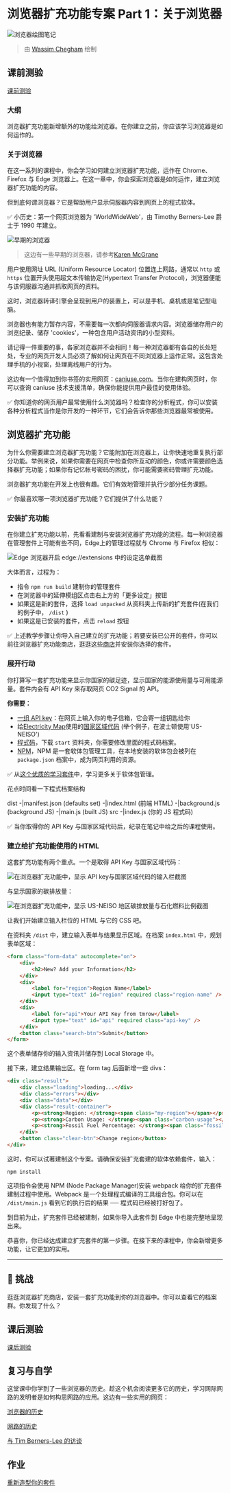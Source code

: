 # 浏览器扩充功能专案 Part 1：关于浏览器

![浏览器绘图笔记](/sketchnotes/browser.jpg)
> 由 [Wassim Chegham](https://dev.to/wassimchegham/ever-wondered-what-happens-when-you-type-in-a-url-in-an-address-bar-in-a-browser-3dob) 绘制

## 课前测验

[课前测验](https://ashy-river-0debb7803.1.azurestaticapps.net/quiz/23?loc=zh_tw)

### 大纲

浏览器扩充功能新增额外的功能给浏览器。在你建立之前，你应该学习浏览器是如何运作的。

### 关于浏览器

在这一系列的课程中，你会学习如何建立浏览器扩充功能，运作在 Chrome、Firefox 与 Edge 浏览器上。在这一章中，你会探索浏览器是如何运作，建立浏览器扩充功能的内容。

但到底何谓浏览器？它是帮助用户显示伺服器内容到网页上的程式软体。

✅ 小历史：第一个网页浏览器为 'WorldWideWeb'，由 Timothy Berners-Lee 爵士于 1990 年建立。

![早期的浏览器](../images/earlybrowsers.jpg)
> 这边有一些早期的浏览器，请参考[Karen McGrane](https://www.slideshare.net/KMcGrane/week-4-ixd-history-personal-computing)

用户使用网址 URL (Uniform Resource Locator) 位置连上网路，通常以 `http` 或 `https` 位置开头使用超文本传输协定(Hypertext Transfer Protocol)，浏览器便能与该伺服器沟通并抓取网页的资料。

这时，浏览器转译引擎会呈现到用户的装置上，可以是手机、桌机或是笔记型电脑。

浏览器也有能力暂存内容，不需要每一次都向伺服器请求内容。浏览器储存用户的浏览纪录、储存 'cookies'，一种包含用户活动资讯的小型资料。

请记得一件重要的事，各家浏览器并不会相同！每一种浏览器都有各自的长处短处，专业的网页开发人员必须了解如何让网页在不同浏览器上运作正常。这包含处理手机的小视窗，处理离线用户的行为。

这边有一个值得加到你书签的实用网页：[caniuse.com](https://www.caniuse.com)。当你在建构网页时，你可以查询 caniuse 技术支援清单，确保你能提供用户最佳的使用体验。

✅ 你知道你的网页用户最常使用什么浏览器吗？检查你的分析程式，你可以安装各种分析程式当作是你开发的一种环节，它们会告诉你那些浏览器最常被使用。

## 浏览器扩充功能

为什么你需要建立浏览器扩充功能？它能附加在浏览器上，让你快速地重复执行部分功能。举例来说，如果你需要在网页中检查你所互动的颜色，你或许需要颜色选择器扩充功能；如果你有记忆帐号密码的困扰，你可能需要密码管理扩充功能。

浏览器扩充功能在开发上也很有趣。它们有效地管理并执行少部分任务课题。

✅ 你最喜欢哪一项浏览器扩充功能？它们提供了什么功能？

### 安装扩充功能

在你建立扩充功能以前，先看看建制与安装浏览器扩充功能的流程。每一种浏览器在管理套件上可能有些不同，Edge上的管理过程就与 Chrome 与 Firefox 相似：

![Edge 浏览器开启 edge://extensions 中的设定选单截图](../images/install-on-edge.png)

大体而言，过程为：

- 指令 `npm run build` 建制你的管理套件
- 在浏览器中的延伸模组区点击右上方的「更多设定」按钮
- 如果这是新的套件，选择 `load unpacked` 从资料夹上传新的扩充套件(在我们的例子中， `/dist` ) 
- 如果这是已安装的套件，点击 `reload` 按钮

✅ 上述教学步骤让你导入自己建立的扩充功能；若要安装已公开的套件，你可以前往浏览器扩充功能商店，逛逛这些[商店](https://microsoftedge.microsoft.com/addons/Microsoft-Edge-Extensions-Home)并安装你选择的套件。

### 展开行动

你打算写一套扩充功能来显示你国家的碳足迹，显示国家的能源使用量与可用能源量。套件内会有 API Key 来存取网页 CO2 Signal 的 API。

**你需要：**

- [一组 API key](https://www.co2signal.com/)：在网页上输入你的电子信箱，它会寄一组钥匙给你
- 给[Electricity Map](https://www.electricitymap.org/map)使用的[国家区域代码](http://api.electricitymap.org/v3/zones) (举个例子，在波士顿使用'US-NEISO')
- [程式码](../../start)，下载 `start` 资料夹，你需要修改里面的程式码档案。
- [NPM](https://www.npmjs.com)，NPM 是一套软体包管理工具，在本地安装的软体包会被列在 `package.json` 档案中，成为网页利用的资源。

✅ 从[这个优质的学习套件](https://docs.microsoft.com/learn/modules/create-nodejs-project-dependencies/?WT.mc_id=academic-77807-sagibbon)中，学习更多关于软体包管理。

花点时间看一下程式档案结构

dist
    -|manifest.json (defaults set)
    -|index.html (前端 HTML)
    -|background.js (background JS)
    -|main.js (built JS)
src
    -|index.js (你的 JS 程式码)

✅ 当你取得你的 API Key 与国家区域代码后，纪录在笔记中给之后的课程使用。

### 建立给扩充功能使用的 HTML

这套扩充功能有两个重点。一个是取得 API Key 与国家区域代码：

![在浏览器扩充功能中，显示 API key与国家区域代码的输入栏截图](../images/1.png)

与显示国家的碳排放量：

![在浏览器扩充功能中，显示 US-NEISO 地区碳排放量与石化燃料比例截图](../images/2.png)

让我们开始建立输入栏位的 HTML 与它的 CSS 吧。

在资料夹 `/dist` 中，建立输入表单与结果显示区域。在档案 `index.html` 中，规划表单区域：

```HTML
<form class="form-data" autocomplete="on">
	<div>
		<h2>New? Add your Information</h2>
	</div>
	<div>
		<label for="region">Region Name</label>
		<input type="text" id="region" required class="region-name" />
	</div>
	<div>
		<label for="api">Your API Key from tmrow</label>
		<input type="text" id="api" required class="api-key" />
	</div>
	<button class="search-btn">Submit</button>
</form>	
```
这个表单储存你的输入资讯并储存到 Local Storage 中。

接下来，建立结果输出区。在 form tag 后面新增一些 divs：

```HTML
<div class="result">
	<div class="loading">loading...</div>
	<div class="errors"></div>
	<div class="data"></div>
	<div class="result-container">
		<p><strong>Region: </strong><span class="my-region"></span></p>
		<p><strong>Carbon Usage: </strong><span class="carbon-usage"></span></p>
		<p><strong>Fossil Fuel Percentage: </strong><span class="fossil-fuel"></span></p>
	</div>
	<button class="clear-btn">Change region</button>
</div>
```
这时，你可以试著建制这个专案。请确保安装扩充套建的软体依赖套件，输入：

```
npm install
```

这项指令会使用 NPM (Node Package Manager)安装 webpack 给你的扩充套件建制过程中使用。Webpack 是一个处理程式编译的工具组合包。你可以在 `/dist/main.js` 看到它的执行后的结果 ── 程式码已经被打好包了。

到目前为止，扩充套件已经被建制，如果你导入此套件到 Edge 中也能完整地呈现出来。

恭喜你，你已经达成建立扩充套件的第一步骤。在接下来的课程中，你会新增更多功能，让它更加的实用。

---

## 🚀 挑战

逛逛浏览器扩充商店，安装一套扩充功能到你的浏览器中。你可以查看它的档案群。你发现了什么？

## 课后测验

[课后测验](https://ashy-river-0debb7803.1.azurestaticapps.net/quiz/24?loc=zh_tw)

## 复习与自学

这堂课中你学到了一些浏览器的历史。趁这个机会阅读更多它的历史，学习网际网路的发明者是如何构思网路的应用。这边有一些实用的网页：

[浏览器的历史](https://www.mozilla.org/firefox/browsers/browser-history/)

[网路的历史](https://webfoundation.org/about/vision/history-of-the-web/)

[与 Tim Berners-Lee 的访谈](https://www.theguardian.com/technology/2019/mar/12/tim-berners-lee-on-30-years-of-the-web-if-we-dream-a-little-we-can-get-the-web-we-want)

## 作业

[重新造型你的套件](assignment.zh-cn.md)


